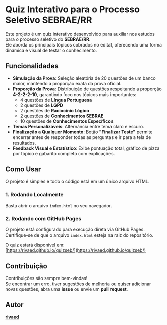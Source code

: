 # Quiz Interativo para o Processo Seletivo SEBRAE/RR

Este projeto é um quiz interativo desenvolvido para auxiliar nos estudos para o processo seletivo do **SEBRAE/RR**.  
Ele aborda os principais tópicos cobrados no edital, oferecendo uma forma dinâmica e visual de testar o conhecimento.

## Funcionalidades

- **Simulação da Prova**: Seleção aleatória de 20 questões de um banco maior, mantendo a proporção exata da prova oficial.
- **Proporção da Prova**: Distribuição de questões respeitando a proporção **4-2-2-2-10**, garantindo foco nos tópicos mais importantes:
  - 4 questões de **Língua Portuguesa**
  - 2 questões de **LGPD**
  - 2 questões de **Raciocínio Lógico**
  - 2 questões de **Conhecimentos SEBRAE**
  - 10 questões de **Conhecimentos Específicos**
- **Temas Personalizáveis**: Alternância entre tema claro e escuro.
- **Finalização a Qualquer Momento**: Botão **"Finalizar Teste"** permite encerrar antes de responder todas as perguntas e ir para a tela de resultados.
- **Feedback Visual e Estatístico**: Exibe pontuação total, gráfico de pizza por tópico e gabarito completo com explicações.

## Como Usar

O projeto é simples e todo o código está em um único arquivo HTML.

### 1. Rodando Localmente

Basta abrir o arquivo `index.html` no seu navegador.

### 2. Rodando com GitHub Pages

O projeto está configurado para execução direta via GitHub Pages.  
Certifique-se de que o arquivo `index.html` esteja na raiz do repositório.

O quiz estará disponível em:  
[https://rivaed.github.io/quizseb/](https://rivaed.github.io/quizseb/)

## Contribuição

Contribuições são sempre bem-vindas!  
Se encontrar um erro, tiver sugestões de melhoria ou quiser adicionar novas questões, abra uma **issue** ou envie um **pull request**.

## Autor

**[rivaed](https://github.com/rivaed)**
